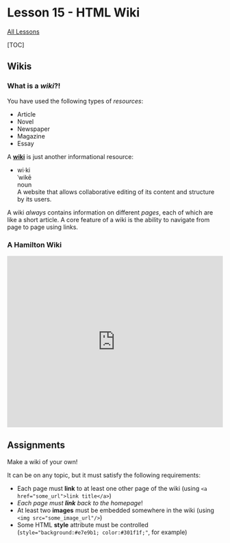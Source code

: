# Lesson 15 - HTML Wiki

[All Lessons](https://zsiegel92.github.io/Eitan_S/)

[TOC]

## Wikis

### What is a *wiki*?!

You have used the following types of *resources*:

* Article
* Novel
* Newspaper
* Magazine
* Essay

A <a href="https://en.wikipedia.org/wiki/Wiki">**wiki**</a> is just another informational resource:

* wi·ki<br>
	ˈwikē<br>
	noun<br>
	A website that allows collaborative editing of its content and structure by its users.

A wiki *always* contains information on different *pages*, each of which are like a short article. A core feature of a wiki is the ability to navigate from page to page using links.

### A **Hamilton** Wiki

<iframe height="400px" width="100%" src="https://embed.plnkr.co/AMlmuCi011oQlQSSaA1E/" scrolling="no" frameborder="no" allowtransparency="true" allowfullscreen="true" sandbox="allow-forms allow-pointer-lock allow-popups allow-same-origin allow-scripts allow-modals"></iframe>


## Assignments

Make a wiki of your own!

It can be on any topic, but it must satisfy the following requirements:

* Each page must **link** to at least one other page of the wiki (using `<a href="some_url">link title</a>`)
* *Each page must **link** back to the homepage*!
* At least two **images** must be embedded somewhere in the wiki (using `<img src="some_image_url"/>`)
* Some HTML **style** attribute must be controlled (`style="background:#e7e9b1; color:#301f1f;"`, for example)
